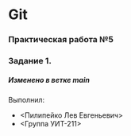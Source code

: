 # Git 
### Практическая работа №5 
### Задание 1.
##### Изменено в ветке main

Выполнил: 
* <Пилипейко Лев Евгеньевич> 
* <Группа УИТ-211>
